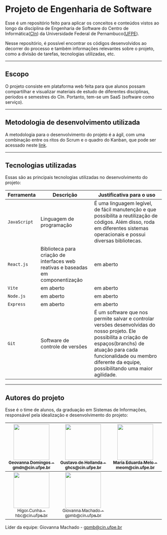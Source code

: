 # Projeto de Engenharia de Software
Esse é um repositório feito para aplicar os conceitos e conteúdos vistos ao longo da disciplina de Engenharia de Software do Centro de Informática([CIn](https://portal.cin.ufpe.br/)) da Universidade Federal de Pernambuco([UFPE](https://www.ufpe.br)). 

Nesse repositório, é possível encontrar os códigos desenvolvidos ao decorrer do processo e também informações relevantes sobre o projeto, como a divisão de tarefas, tecnologias utilizadas, etc.   

------

## Escopo

O projeto consiste em plataforma web feita para que alunos possam compartilhar e visualizar materiais de estudo de diferentes disciplinas, períodos e semestres do CIn. Portanto, tem-se um SaaS (software como serviço).

------

## Metodologia de desenvolvimento utilizada

A metodologia para o desenvolvimento do projeto é a ágil, com uma combinação entre os ritos do Scrum e o quadro do Kanban, que pode ser acessado neste [link](https://github.com/users/geovannaadomingos/projects/1). 

------

## Tecnologias utilizadas

Essas são as principais tecnologias utilizadas no desenvolvimento do projeto:

| Ferramenta | Descrição | Justificativa para o uso |
| --- | --- | --- |
| `JavaScript` | Linguagem de programação | É uma linguagem legível, de fácil manutenção e que possibilita a reutilização de códigos. Além disso, roda em diferentes sistemas operacionais e possui diversas bibliotecas. |
| `React.js` | Biblioteca para criação de interfaces web reativas e baseadas em componentização | em aberto |
| `Vite` | em aberto | em aberto |
| `Node.js` | em aberto | em aberto |
| `Express` | em aberto | em aberto |
| `Git` | Software de controle de versões | É um software que nos permite salvar e controlar versões desenvolvidas do nosso projeto. Ele possibilita a criação de espaços(branchs) de atuação para cada funcionalidade ou membro diferente da equipe, possibilitando uma maior agilidade. |

------

## Autores do projeto
Esse é o time de alunos, da graduação em Sistemas de Informações, responsável pela idealização e desenvolvimento do projeto:

| [<img src="https://avatars.githubusercontent.com/u/53124770?v=4" width=115><br><sub>Geovanna Domingos - gmdn@cin.ufpe.br </sub>](https://github.com/geovannaadomingos) |  [<img src="https://avatars.githubusercontent.com/u/104395661?v=4" width=115><br><sub>Gustavo de Hollanda - ghcs@cin.ufpe.br </sub>](https://github.com/gustavo-ghcs) |  [<img src="https://avatars.githubusercontent.com/u/103337809?v=4" width=115><br><sub>Maria Eduarda Melo - meom@cin.ufpe.br </sub>](https://github.com/Madu218) |
| :---: | :---: | :---:
| [<img src="https://avatars.githubusercontent.com/u/116587792?v=4" width=115><br><sub>Higor Cunha - hbc@cin.ufpe.br</sub>](https://github.com/higorcunha1) |  [<img src="https://avatars.githubusercontent.com/u/86128256?v=4" width=115><br><sub>Giovanna Machado - gpmb@cin.ufpe.br</sub>](https://github.com/giovannamachado) |

Líder da equipe: Giovanna Machado - gpmb@cin.ufpe.br

